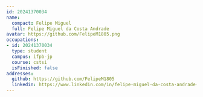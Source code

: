 ```yaml
---
id: 20241370034
name:
  compact: Felipe Miguel
  full: Felipe Miguel da Costa Andrade
avatar: https://github.com/FelipeM1805.png
occupations:
- id: 20241370034
  type: student
  campus: ifpb-jp
  course: cstsi
  isFinished: false
addresses:
  github: https://github.com/FelipeM1805
  linkedin: https://www.linkedin.com/in/felipe-miguel-da-costa-andrade-825910300/
---
```

